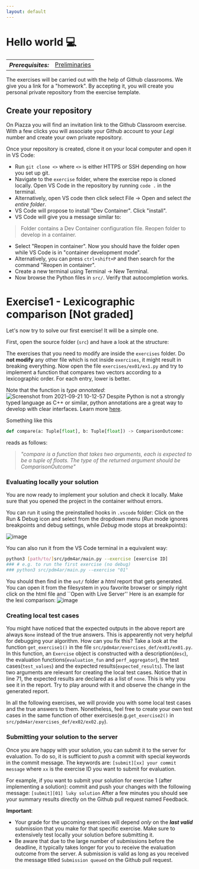```yaml
---
layout: default
---
```


# Hello world :computer:

<table>
  <tr>
    <th><i>Prerequisites:</i></th><td><a href="./00-preliminaries.html" target="_top">Preliminaries</a></td>
  </tr>
</table>


The exercises will be carried out with the help of Github classrooms.
We give you a link for a "homework". 
By accepting it, you will create you personal private repository from the exercise template.

## Create your repository

On Piazza you will find an invitation link to the Github Classroom exercise.
With a few clicks  you will associate your Github account to your _Legi_ number and create your own private repository.

Once your repository is created, clone it on your local computer and open it in VS Code:

- Run `git clone <>` where `<>` is either HTTPS or SSH depending on how you set up git. 
- Navigate to the `exercise` folder, where the exercise repo is cloned locally. Open VS Code in the repository by running `code .` in the terminal.
- Alternatively, open VS code then click select File -> Open and select *the entire folder*.
- VS Code will propose to install "Dev Container". Click "install".
- VS Code will give you a message similar to:

> Folder contains a Dev Container configuration file. Reopen folder to develop in a container.

- Select "Reopen in container". Now you should have the folder open while VS Code is in "container development mode".
- Alternatively, you can press `ctrl+shift+P` and then search for the command "Reopen in container".
- Create a new terminal using Terminal -> New Terminal.
- Now browse the Python files in `src/`. Verify that autocompletion works.

# Exercise1 - Lexicographic comparison [Not graded]

Let's now try to solve our first exercise! It will be a simple one.

First, open the source folder (`src`) and have a look at the structure:

The exercises that you need to modify are inside the `exercises` folder. 
Do **not modify** any other file which is not inside `exercises`, it might result in breaking everything.
Now open the file `exercises/ex01/ex1.py` and try to implement a function that compares two vectors according to a lexicographic order. 
For each entry, lower is better.

Note that the function is _type annotated_:
![Screenshot from 2021-09-21 10-12-57](https://user-images.githubusercontent.com/18750753/134135930-884af68d-f5d9-4a00-b06f-f911468c400b.png)
Despite Python is not a strongly typed language as C++ or similar, python annotations are a great way to develop with
clear interfaces. Learn more [here](https://www.python.org/dev/peps/pep-0484/).

Something like this

```python
def compare(a: Tuple[float], b: Tuple[float]) -> ComparisonOutcome:
```

reads as follows:
> _"compare is a function that takes two arguments, each is expected to be a tuple of floats. The type of the returned argument should be ComparisonOutcome"_

### Evaluating locally your solution

You are now ready to implement your solution and check it locally.
Make sure that you opened the project in the container without errors.

You can run it using the preinstalled hooks in `.vscode` folder:
Click on the Run & Debug icon and select from the dropdown menu (*Run* mode ignores breakpoints and debug settings, while *Debug* mode stops at breakpoints):

![image](https://user-images.githubusercontent.com/18750753/194089273-dc9f95e4-0553-45c4-a261-233727ef72ae.png)

You can also run it from the VS Code terminal in a equivalent way:
```bash
python3 [path/to/]src/pdm4ar/main.py --exercise [exercise ID]
### # e.g. to run the first exercise (no debug)
### python3 src/pdm4ar/main.py --exercise "01"
```

You should then find in the `out/` folder a _html_ report that gets generated.
You can open it from the filesystem in you favorite browser or simply right click on the html file and ``Open with Live Server''
Here is an example for the lexi comparison:
![image](https://user-images.githubusercontent.com/18750753/194091460-4e0896ea-26fa-4f43-a4b2-341991da0e5a.png)

### Creating local test cases

You might have noticed that the expected outputs in the above report are always `None` instead of the true answers. This is appearently not very helpful for debugging your algorithm. How can you fix this? Take a look at the function `get_exercise1()` in the file `src/pdm4ar/exercises_def/ex01/ex01.py`. In this function, an `Exercise` object is constructed with a description(`desc`), the evaluation functions(`evaluation_fun` and `perf_aggregator`), the test cases(`test_values`) and the expected results(`expected_results`). The last two arguments are relevant for creating the local test cases. Notice that in line 71, the expected results are declared as a list of `none`. This is why you see it in the report. Try to play around with it and observe the change in the generated report.

In all the following exercises, we will provide you with some local test cases and the true answers to them. Nonetheless, feel free to create your own test cases in the same function of other exercises(e.g.`get_exercise2()` in `src/pdm4ar/exercises_def/ex02/ex02.py`). 

### Submitting your solution to the server

Once you are happy with your solution, you can submit it to the server for evaluation.
To do so, it is sufficient to *push* a commit with special keywords in the commit message.
The keywords are:
```[submit][xx] your commit message```
where `xx` is the exercise ID you want to submit for evaluation.

For example, if you want to submit your solution for exercise 1 (after implementing a solution):
commit and push your changes with the following message:
```[submit][01] luky solution```
After a few minutes you should see your summary results directly on the Github pull request named Feedback.

**Important**: 
- Your grade for the upcoming exercises will depend *only* on the ***last valid*** submission that you make for that specific exercise.
Make sure to extensively test locally your solution before submitting it.
- Be aware that due to the large number of submissions before the deadline, it typically takes longer for you to receive the evaluation outcome from the server. A submission is valid as long as you received the message titled `Submission queued` on the Github pull request.